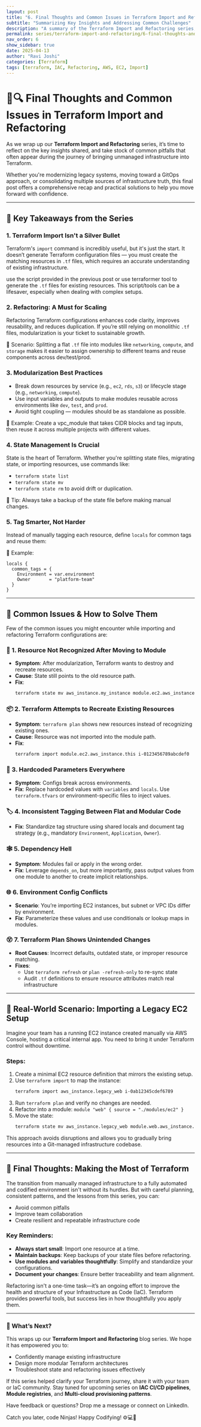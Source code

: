 ```yaml
---
layout: post
title: "6. Final Thoughts and Common Issues in Terraform Import and Refactoring"
subtitle: "Summarizing Key Insights and Addressing Common Challenges"
description: "A summary of the Terraform Import and Refactoring series, along with common issues and solutions to help you streamline your infrastructure management."
permalink: series/terraform-import-and-refactoring/6-final-thoughts-and-common-issues
nav_order: 6
show_sidebar: true
date: 2025-04-13
author: "Ravi Joshi"
categories: [Terraform]
tags: [terraform, IAC, Refactoring, AWS, EC2, Import]
---
```


# 🎯🔍 Final Thoughts and Common Issues in Terraform Import and Refactoring 

As we wrap up our **Terraform Import and Refactoring** series, it’s time to reflect on the key insights shared, and take stock of common pitfalls that often appear during the journey of bringing unmanaged infrastructure into Terraform.

Whether you're modernizing legacy systems, moving toward a GitOps approach, or consolidating multiple sources of infrastructure truth, this final post offers a comprehensive recap and practical solutions to help you move forward with confidence.

---

## 🧠 Key Takeaways from the Series

### 1. **Terraform Import Isn't a Silver Bullet**
Terraform's `import` command  is incredibly useful, but it's just the start. It doesn’t generate Terraform configuration files — you must create the matching resources in `.tf` files, which requires an accurate understanding of existing infrastructure.

use the script provided in the previous post or use terraformer tool to generate the `.tf` files for existing resources. This script/tools can be a lifesaver, especially when dealing with complex setups.

### 2. **Refactoring: A Must for Scaling**
Refactoring Terraform configurations enhances code clarity, improves reusability, and reduces duplication. If you’re still relying on monolithic `.tf` files, modularization is your ticket to sustainable growth.

📘 Scenario: Splitting a flat `.tf` file into modules like `networking`, `compute`, and `storage` makes it easier to assign ownership to different teams and reuse components across dev/test/prod.

### 3. **Modularization Best Practices**
- Break down resources by service (e.g., `ec2`, `rds`, `s3`) or lifecycle stage (e.g., `networking`, `compute`).
- Use input variables and outputs to make modules reusable across environments like `dev`, `test`, and `prod`.
- Avoid tight coupling — modules should be as standalone as possible.

 📘 Example: Create a vpc_module that takes CIDR blocks and tag inputs, then reuse it across multiple projects with different values.

### 4. **State Management Is Crucial**
State is the heart of Terraform. Whether you're splitting state files, migrating state, or importing resources, use commands like:
- `terraform state list`
- `terraform state mv`
- `terraform state rm`
to avoid drift or duplication.

📘 Tip: Always take a backup of the state file before making manual changes.

### 5. **Tag Smarter, Not Harder**
Instead of manually tagging each resource, define `locals` for common tags and reuse them:

📘 Example:
```hcl
locals {
  common_tags = {
    Environment = var.environment
    Owner       = "platform-team"
  }
}
```

---

## 🧩 Common Issues & How to Solve Them
Few of the common issues you might encounter while importing and refactoring Terraform configurations are:

### 🔄 1. **Resource Not Recognized After Moving to Module**
- **Symptom**: After modularization, Terraform wants to destroy and recreate resources.
- **Cause**: State still points to the old resource path.
- **Fix**:
  ```bash
  terraform state mv aws_instance.my_instance module.ec2.aws_instance.this
  ```

### 📦 2. **Terraform Attempts to Recreate Existing Resources**
- **Symptom**: `terraform plan` shows new resources instead of recognizing existing ones.
- **Cause**: Resource was not imported into the module path.
- **Fix**:
  ```bash
  terraform import module.ec2.aws_instance.this i-0123456789abcdef0
  ```

### 🧱 3. **Hardcoded Parameters Everywhere**
- **Symptom**: Configs break across environments.
- **Fix**: Replace hardcoded values with `variables` and `locals`. Use `terraform.tfvars` or environment-specific files to inject values.

### 🏷️ 4. **Inconsistent Tagging Between Flat and Modular Code**
- **Fix**: Standardize tag structure using shared locals and document tag strategy (e.g., mandatory `Environment`, `Application`, `Owner`).

### 🕸️ 5. **Dependency Hell**
- **Symptom**: Modules fail or apply in the wrong order.
- **Fix**: Leverage `depends_on`, but more importantly, pass output values from one module to another to create implicit relationships.

### 🌐 6. **Environment Config Conflicts**
- **Scenario**: You’re importing EC2 instances, but subnet or VPC IDs differ by environment.
- **Fix**: Parameterize these values and use conditionals or lookup maps in modules.

### 😵 7. **Terraform Plan Shows Unintended Changes**
- **Root Causes**: Incorrect defaults, outdated state, or improper resource matching.
- **Fixes**:
  - Use `terraform refresh` or `plan -refresh-only` to re-sync state
  - Audit `.tf` definitions to ensure resource attributes match real infrastructure

---

## 🚀 Real-World Scenario: Importing a Legacy EC2 Setup

Imagine your team has a running EC2 instance created manually via AWS Console, hosting a critical internal app. You need to bring it under Terraform control without downtime.

### Steps:
1. Create a minimal EC2 resource definition that mirrors the existing setup.
2. Use `terraform import` to map the instance:
   ```bash
   terraform import aws_instance.legacy_web i-0ab12345cdef6789
   ```
3. Run `terraform plan` and verify no changes are needed.
4. Refactor into a module: `module "web" { source = "./modules/ec2" }`
5. Move the state:
   ```bash
   terraform state mv aws_instance.legacy_web module.web.aws_instance.this
   ```

This approach avoids disruptions and allows you to gradually bring resources into a Git-managed infrastructure codebase.

---

## 📌 Final Thoughts: Making the Most of Terraform

The transition from manually managed infrastructure to a fully automated and codified environment isn't without its hurdles. But with careful planning, consistent patterns, and the lessons from this series, you can:

- Avoid common pitfalls  
- Improve team collaboration  
- Create resilient and repeatable infrastructure code  

### Key Reminders:
- **Always start small**: Import one resource at a time.  
- **Maintain backups**: Keep backups of your state files before refactoring.  
- **Use modules and variables thoughtfully**: Simplify and standardize your configurations.  
- **Document your changes**: Ensure better traceability and team alignment.  

Refactoring isn't a one-time task—it’s an ongoing effort to improve the health and structure of your Infrastructure as Code (IaC). Terraform provides powerful tools, but success lies in how thoughtfully you apply them.

---

### 🌱 What’s Next?

This wraps up our **Terraform Import and Refactoring** blog series. We hope it has empowered you to:

- Confidently manage existing infrastructure  
- Design more modular Terraform architectures  
- Troubleshoot state and refactoring issues effectively  

If this series helped clarify your Terraform journey, share it with your team or IaC community. Stay tuned for upcoming series on **IAC CI/CD pipelines**, **Module registries**, and **Multi-cloud provisioning patterns**.

Have feedback or questions? Drop me a message or connect on LinkedIn.

Catch you later, code Ninjas! Happy Codifying! ⚙️💻🚀


